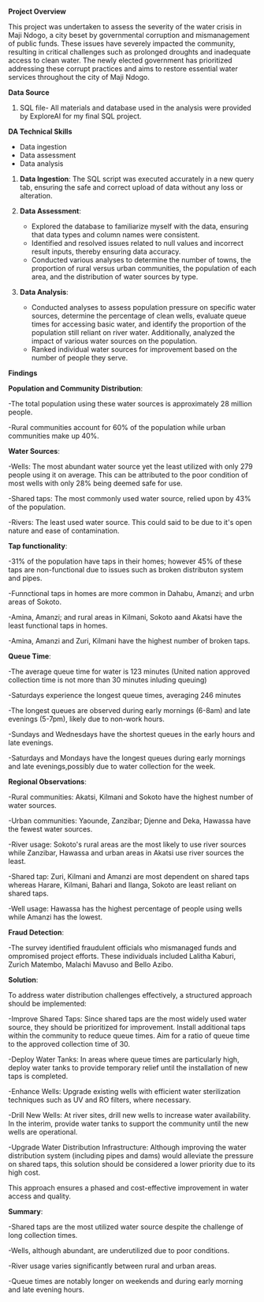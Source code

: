 **Project Overview**

This project was undertaken to assess the severity of the water crisis in Maji Ndogo, a city beset by governmental corruption and mismanagement of public funds. 
These issues have severely impacted the community, resulting in critical challenges such as prolonged droughts and inadequate access to clean water. The newly
elected government has prioritized addressing these corrupt practices and aims to restore essential water services throughout the city of Maji Ndogo.

**Data Source**
1. SQL file- All materials and database used in the analysis were provided by ExploreAI for my final SQL project.

**DA Technical Skills**
- Data ingestion
- Data assessment
- Data analysis
  
1. **Data Ingestion**: The SQL script was executed accurately in a new query tab, ensuring the safe and correct upload of data without any loss or alteration.
   
2. **Data Assessment**:

   - Explored the database to familiarize myself with the data, ensuring that data types and column names were consistent.
   - Identified and resolved issues related to null values and incorrect result inputs, thereby ensuring data accuracy.
   - Conducted various analyses to determine the number of towns, the proportion of rural versus urban communities, the population of each area, and the distribution
     of water sources by type.
     
4. **Data Analysis**:

   - Conducted analyses to assess population pressure on specific water sources, determine the percentage of clean wells, evaluate queue times for accessing basic water, and identify the     proportion of the population still reliant on river water. Additionally, analyzed the impact of various water sources on the population.
   - Ranked individual water sources for improvement based on the number of people they serve.

**Findings**

**Population and Community Distribution**:

-The total population using these water sources is approximately 28 million people.

-Rural communities account for 60% of the population while urban communities make up 40%.

**Water Sources**:

-Wells: The most abundant water source yet the least utilized with only 279 people using it on average. This can be attributed to the poor condition of most wells with only 28% being 
 deemed safe for use.

-Shared taps: The most commonly used water source, relied upon by 43% of the population.

-Rivers: The least used water source. This could said to be due to it's open nature and ease of contamination.

**Tap functionality**:

-31% of the population have taps in their homes; however 45% of these taps are non-functional due to issues such as broken distributon system and pipes.

-Funnctional taps in homes are more common in Dahabu, Amanzi; and urbn areas of Sokoto.

-Amina, Amanzi; and rural areas in Kilmani, Sokoto aand Akatsi have the least functional taps in homes.

-Amina, Amanzi and Zuri, Kilmani have the highest number of broken taps.

**Queue Time**:

-The average queue time for water is 123 minutes (United nation approved collection time is not more than 30 minutes inluding queuing)

-Saturdays experience the longest queue times, averaging 246 minutes

-The longest queues are observed during early mornings (6-8am) and late evenings (5-7pm), likely due to non-work hours.

-Sundays and Wednesdays have the shortest queues in the early hours and late evenings.

-Saturdays and Mondays have the longest queues during early mornings and late evenings,possibly due to water collection for the week.

**Regional Observations**:

-Rural communities: Akatsi, Kilmani and Sokoto have the highest number of water sources.

-Urban communities: Yaounde, Zanzibar; Djenne and Deka, Hawassa have the fewest water sources.

-River usage: Sokoto's rural areas are the most likely to use river sources while Zanzibar, Hawassa and urban areas in Akatsi use river sources the least.

-Shared tap: Zuri, Kilmani and Amanzi are most dependent on shared taps whereas Harare, Kilmani, Bahari and Ilanga, Sokoto are least reliant on shared taps.

-Well usage: Hawassa has the highest percentage of people using wells while Amanzi has the lowest.

**Fraud Detection**:

-The survey identified fraudulent officials who mismanaged funds and ompromised project efforts. These individuals included Lalitha Kaburi, Zurich Matembo, 
 Malachi Mavuso and Bello Azibo.

**Solution**:

 To address water distribution challenges effectively, a structured approach should be implemented:

-Improve Shared Taps: Since shared taps are the most widely used water source, they should be prioritized for improvement. Install additional taps within the community to reduce queue 
 times. Aim for a ratio of queue time to the approved collection time of 30.

-Deploy Water Tanks: In areas where queue times are particularly high, deploy water tanks to provide temporary relief until the installation of new taps is completed.

-Enhance Wells: Upgrade existing wells with efficient water sterilization techniques such as UV and RO filters, where necessary.

-Drill New Wells: At river sites, drill new wells to increase water availability. In the interim, provide water tanks to support the community until the new wells are operational.

-Upgrade Water Distribution Infrastructure: Although improving the water distribution system (including pipes and dams) would alleviate the pressure on shared taps, this solution should 
 be considered a lower priority due to its high cost.
 
 This approach ensures a phased and cost-effective improvement in water access and quality.

**Summary**:

-Shared taps are the most utilized water source despite the challenge of long collection times.

-Wells, although abundant, are underutilized due to poor conditions.

-River usage varies significantly between rural and urban areas.

-Queue times are notably longer on weekends and during early morning and late evening hours.



